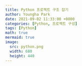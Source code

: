 ```yaml
---
title: Python 프로젝트 구조 잡기
author: Youngha Park
date: 2021-09-02 11:33:00 +0800
categories: [Python, 프로젝트 구성]
tags: [Python]
math: true
mermaid: true
image:
  src: python.png
  width: 680
  height: 440
---
```


